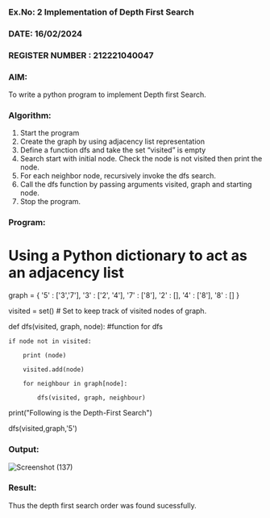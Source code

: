 ### Ex.No: 2  Implementation of Depth First Search
### DATE:  16/02/2024                                                                       
### REGISTER NUMBER :  212221040047
### AIM: 
To write a python program to implement Depth first Search. 
### Algorithm:
1. Start the program
2. Create the graph by using adjacency list representation
3. Define a function dfs and take the set “visited” is empty 
4. Search start with initial node. Check the node is not visited then print the node.
5. For each neighbor node, recursively invoke the dfs search.
6. Call the dfs function by passing arguments visited, graph and starting node.
7. Stop the program.
### Program:

# Using a Python dictionary to act as an adjacency list

graph = {
  '5' : ['3','7'],
  '3' : ['2', '4'],
  '7' : ['8'],
  '2' : [],
  '4' : ['8'],
  '8' : []
}

visited = set() # Set to keep track of visited nodes of graph.

def dfs(visited, graph, node):  #function for dfs 

    if node not in visited:
    
        print (node)
        
        visited.add(node)
        
        for neighbour in graph[node]:
        
            dfs(visited, graph, neighbour)

print("Following is the Depth-First Search")

dfs(visited,graph,'5')

### Output:

![Screenshot (137)](https://github.com/DrUmaRaniV/AI_Lab_2023-24/assets/133135881/5a42c2a0-a35d-4545-8704-447c7dbd85bd)


### Result:
Thus the depth first search order was found sucessfully.
